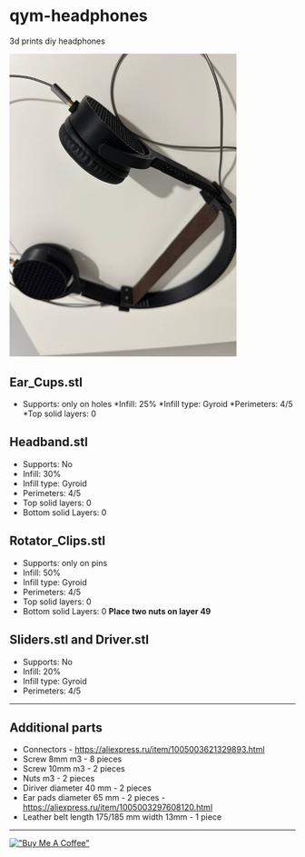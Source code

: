 # qym-headphones
3d prints diy headphones

<img src="https://raw.githubusercontent.com/basson/qym-headphones/main/images/photo_3.jpg" width="400">

## **Ear_Cups.stl**

* Supports: only on holes
*Infill: 25%
*Infill type: Gyroid
*Perimeters: 4/5
*Top solid layers: 0

## **Headband.stl**

* Supports: No 
* Infill: 30%
* Infill type: Gyroid
* Perimeters: 4/5
* Top solid layers: 0
* Bottom solid Layers: 0


## **Rotator_Clips.stl**

* Supports: only on pins
* Infill: 50%
* Infill type: Gyroid
* Perimeters: 4/5
* Top solid layers: 0
* Bottom solid Layers: 0
**Place two nuts on layer 49**

## **Sliders.stl and Driver.stl**

* Supports: No 
* Infill: 20%
* Infill type: Gyroid
* Perimeters: 4/5

* * *
## **Additional parts**

* Connectors - https://aliexpress.ru/item/1005003621329893.html
* Screw 8mm m3 - 8 pieces 
* Screw 10mm m3 - 2 pieces 
* Nuts m3 - 2 pieces 
* Diriver diameter  40 mm - 2 pieces 
* Ear pads diameter 65 mm - 2 pieces - https://aliexpress.ru/item/1005003297608120.html
* Leather belt length 175/185 mm width 13mm - 1 piece


* * *

[!["Buy Me A Coffee"](https://www.buymeacoffee.com/assets/img/custom_images/orange_img.png)](https://www.buymeacoffee.com/basson)
